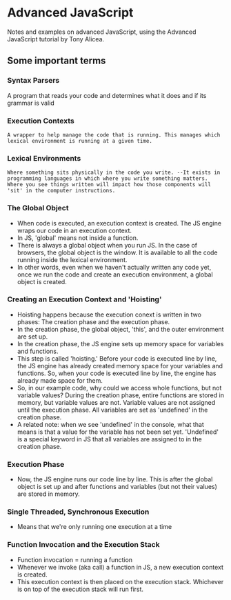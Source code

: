 # Advanced JavaScript

Notes and examples on advanced JavaScript, using the Advanced JavaScript tutorial by Tony Alicea.

## Some important terms

### Syntax Parsers
  A program that reads your code and determines what it does and if its grammar is valid

### Execution Contexts
    A wrapper to help manage the code that is running. This manages which lexical environment is running at a given time. 

### Lexical Environments
    Where something sits physically in the code you write. --It exists in programming languages in which where you write something matters. Where you see things written will impact how those components will 'sit' in the computer instructions.



### The Global Object
- When code is executed, an execution context is created. The JS engine wraps our code in an execution context.
- In JS, 'global' means not inside a function.
- There is always a global object when you run JS. In the case of browsers, the global object is the window. It is available to all the code running inside the lexical environment. 
- In other words, even when we haven't actually written any code yet, once we run the code and create an execution environment, a global object is created.

### Creating an Execution Context and 'Hoisting'
- Hoisting happens because the execution conext is written in two phases: The creation phase and the execution phase. 
- In the creation phase, the global object, 'this', and the outer environment are set up.
- In the creation phase, the JS engine sets up memory space for variables and functions.
-  This step is called 'hoisting.' Before your code is executed line by line, the JS engine has already created memory space for your variables and functions. So, when your code is executed line by line, the engine has already made space for them. 
- So, in our example code,  why could we access whole functions, but not variable values? During the creation phase, entire functions are stored in memory, but variable values are not. Variable values are not assigned until the execution phase. All variables are set as 'undefined' in the creation phase.
- A related note: when we see 'undefined' in the console, what that means is that a value for the variable has not been set yet. 'Undefined' is a special keyword in JS that all variables are assigned to in the creation phase.

### Execution Phase
- Now, the JS engine runs our code line by line. This is after the global object is set up and after functions and variables (but not their values) are stored in memory.


### Single Threaded, Synchronous Execution
- Means that we're only running one execution at a time

### Function Invocation and the Execution Stack
- Function invocation = running a function
- Whenever we invoke (aka call) a function in JS, a new execution context is created. 
- This execution context is then placed on the execution stack. Whichever is on top of the execution stack will run first. 


